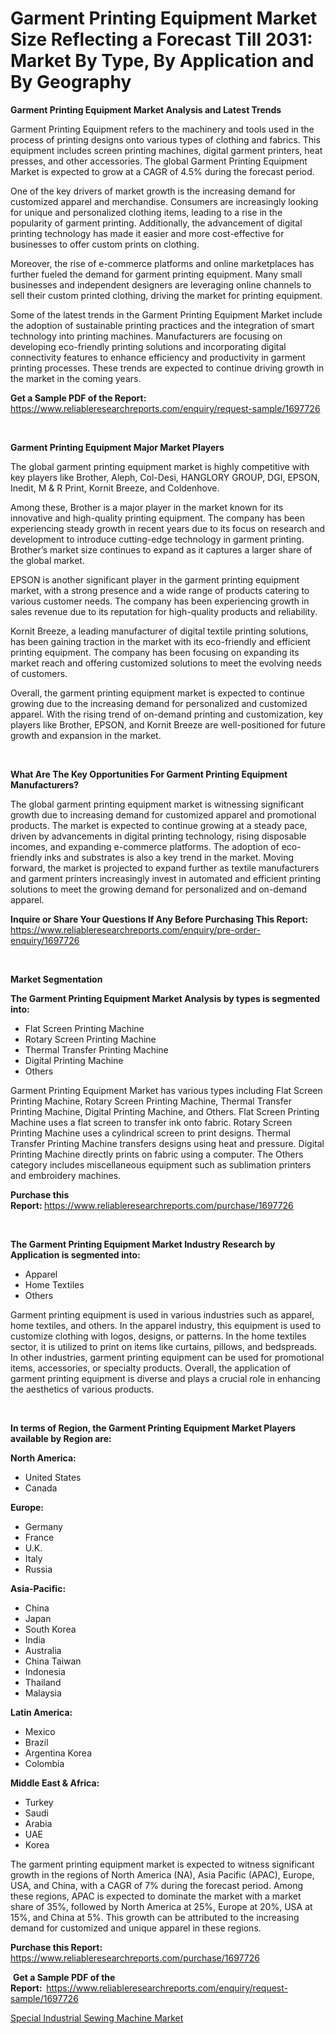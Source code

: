 <p><h1>Garment Printing Equipment Market Size Reflecting a Forecast Till 2031: Market By Type, By Application and By Geography</h1></p><p><strong>Garment Printing Equipment Market Analysis and Latest Trends</strong></p>
<p><p>Garment Printing Equipment refers to the machinery and tools used in the process of printing designs onto various types of clothing and fabrics. This equipment includes screen printing machines, digital garment printers, heat presses, and other accessories. The global Garment Printing Equipment Market is expected to grow at a CAGR of 4.5% during the forecast period.</p><p>One of the key drivers of market growth is the increasing demand for customized apparel and merchandise. Consumers are increasingly looking for unique and personalized clothing items, leading to a rise in the popularity of garment printing. Additionally, the advancement of digital printing technology has made it easier and more cost-effective for businesses to offer custom prints on clothing.</p><p>Moreover, the rise of e-commerce platforms and online marketplaces has further fueled the demand for garment printing equipment. Many small businesses and independent designers are leveraging online channels to sell their custom printed clothing, driving the market for printing equipment.</p><p>Some of the latest trends in the Garment Printing Equipment Market include the adoption of sustainable printing practices and the integration of smart technology into printing machines. Manufacturers are focusing on developing eco-friendly printing solutions and incorporating digital connectivity features to enhance efficiency and productivity in garment printing processes. These trends are expected to continue driving growth in the market in the coming years.</p></p>
<p><strong>Get a Sample PDF of the Report:&nbsp;</strong> <a href="https://www.reliableresearchreports.com/enquiry/request-sample/1697726">https://www.reliableresearchreports.com/enquiry/request-sample/1697726</a></p>
<p>&nbsp;</p>
<p><strong>Garment Printing Equipment Major Market Players</strong></p>
<p><p>The global garment printing equipment market is highly competitive with key players like Brother, Aleph, Col-Desi, HANGLORY GROUP, DGI, EPSON, Inedit, M & R Print, Kornit Breeze, and Coldenhove.</p><p>Among these, Brother is a major player in the market known for its innovative and high-quality printing equipment. The company has been experiencing steady growth in recent years due to its focus on research and development to introduce cutting-edge technology in garment printing. Brother’s market size continues to expand as it captures a larger share of the global market.</p><p>EPSON is another significant player in the garment printing equipment market, with a strong presence and a wide range of products catering to various customer needs. The company has been experiencing growth in sales revenue due to its reputation for high-quality products and reliability.</p><p>Kornit Breeze, a leading manufacturer of digital textile printing solutions, has been gaining traction in the market with its eco-friendly and efficient printing equipment. The company has been focusing on expanding its market reach and offering customized solutions to meet the evolving needs of customers.</p><p>Overall, the garment printing equipment market is expected to continue growing due to the increasing demand for personalized and customized apparel. With the rising trend of on-demand printing and customization, key players like Brother, EPSON, and Kornit Breeze are well-positioned for future growth and expansion in the market.</p></p>
<p>&nbsp;</p>
<p><strong>What Are The Key Opportunities For Garment Printing Equipment Manufacturers?</strong></p>
<p><p>The global garment printing equipment market is witnessing significant growth due to increasing demand for customized apparel and promotional products. The market is expected to continue growing at a steady pace, driven by advancements in digital printing technology, rising disposable incomes, and expanding e-commerce platforms. The adoption of eco-friendly inks and substrates is also a key trend in the market. Moving forward, the market is projected to expand further as textile manufacturers and garment printers increasingly invest in automated and efficient printing solutions to meet the growing demand for personalized and on-demand apparel.</p></p>
<p><strong>Inquire or Share Your Questions If Any Before Purchasing This Report:</strong> <a href="https://www.reliableresearchreports.com/enquiry/pre-order-enquiry/1697726">https://www.reliableresearchreports.com/enquiry/pre-order-enquiry/1697726</a></p>
<p>&nbsp;</p>
<p><strong>Market Segmentation</strong></p>
<p><strong>The Garment Printing Equipment Market Analysis by types is segmented into:</strong></p>
<p><ul><li>Flat Screen Printing Machine</li><li>Rotary Screen Printing Machine</li><li>Thermal Transfer Printing Machine</li><li>Digital Printing Machine</li><li>Others</li></ul></p>
<p><p>Garment Printing Equipment Market has various types including Flat Screen Printing Machine, Rotary Screen Printing Machine, Thermal Transfer Printing Machine, Digital Printing Machine, and Others. Flat Screen Printing Machine uses a flat screen to transfer ink onto fabric. Rotary Screen Printing Machine uses a cylindrical screen to print designs. Thermal Transfer Printing Machine transfers designs using heat and pressure. Digital Printing Machine directly prints on fabric using a computer. The Others category includes miscellaneous equipment such as sublimation printers and embroidery machines.</p></p>
<p><strong>Purchase this Report:&nbsp;</strong><a href="https://www.reliableresearchreports.com/purchase/1697726">https://www.reliableresearchreports.com/purchase/1697726</a></p>
<p>&nbsp;</p>
<p><strong>The Garment Printing Equipment Market Industry Research by Application is segmented into:</strong></p>
<p><ul><li>Apparel</li><li>Home Textiles</li><li>Others</li></ul></p>
<p><p>Garment printing equipment is used in various industries such as apparel, home textiles, and others. In the apparel industry, this equipment is used to customize clothing with logos, designs, or patterns. In the home textiles sector, it is utilized to print on items like curtains, pillows, and bedspreads. In other industries, garment printing equipment can be used for promotional items, accessories, or specialty products. Overall, the application of garment printing equipment is diverse and plays a crucial role in enhancing the aesthetics of various products.</p></p>
<p>&nbsp;</p>
<p><strong>In terms of Region, the Garment Printing Equipment Market Players available by Region are:</strong></p>
<p>
    <p> <strong> North America: </strong>
        <ul>
            <li>United States</li>
            <li>Canada</li>
        </ul>
        </p> 
    <p> <strong> Europe: </strong>
        <ul>
            <li>Germany</li>
            <li>France</li>
            <li>U.K.</li>
            <li>Italy</li>
            <li>Russia</li>
        </ul>
        </p> 
    <p> <strong> Asia-Pacific: </strong>
        <ul>
            <li>China</li>
            <li>Japan</li>
            <li>South Korea</li>
            <li>India</li>
            <li>Australia</li>
            <li>China Taiwan</li>
            <li>Indonesia</li>
            <li>Thailand</li>
            <li>Malaysia</li>
        </ul>
        </p> 
    <p> <strong> Latin America: </strong>
        <ul>
            <li>Mexico</li>
            <li>Brazil</li>
            <li>Argentina Korea</li>
            <li>Colombia</li>
        </ul>
        </p> 
    <p> <strong> Middle East & Africa: </strong>
        <ul>
            <li>Turkey</li>
            <li>Saudi</li>
            <li>Arabia</li>
            <li>UAE</li>
            <li>Korea</li>
        </ul>
    </p>
    </p>
<p><p>The garment printing equipment market is expected to witness significant growth in the regions of North America (NA), Asia Pacific (APAC), Europe, USA, and China, with a CAGR of 7% during the forecast period. Among these regions, APAC is expected to dominate the market with a market share of 35%, followed by North America at 25%, Europe at 20%, USA at 15%, and China at 5%. This growth can be attributed to the increasing demand for customized and unique apparel in these regions.</p></p>
<p><strong>Purchase this Report: </strong><a href="https://www.reliableresearchreports.com/purchase/1697726">https://www.reliableresearchreports.com/purchase/1697726</a></p>
<p>&nbsp;<strong>Get a Sample PDF of the Report:&nbsp;&nbsp;</strong><a href="https://www.reliableresearchreports.com/enquiry/request-sample/1697726">https://www.reliableresearchreports.com/enquiry/request-sample/1697726</a></p>
<p><strong></strong></p>
<p><p><a href="https://github.com/mancsybtousav/Market-Research-Report-List-1/blob/main/special-industrial-sewing-machine-market.md">Special Industrial Sewing Machine Market</a></p></p>